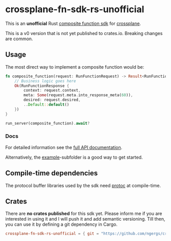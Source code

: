 # crossplane-fn-sdk-rs-unofficial

This is an **unofficial** Rust [composite function sdk](https://docs.crossplane.io/latest/guides/write-a-composition-function-in-go/) 
for  [crossplane](https://www.crossplane.io/).

This is a v0 version that is not yet published to crates.io. Breaking changes are common.

## Usage

The most direct way to implement a composite function would be:
```rust
fn composite_function(request: RunFunctionRequest) -> Result<RunFunctionResponse,Status> {
    // Business logic goes here
    Ok(RunFunctionResponse {
        context: request.context,
        meta: Some(request.meta.into_response_meta(60)),
        desired: request.desired,
        ..Default::default()
    })
}

run_server(composite_function).await?
```

### Docs
For detailed information see the  [full API documentation](https://ngergs.github.io/crossplane-fn-sdk-rs-unofficial/).

Alternatively, the [example](example)-subfolder is a good way to get started.

## Compile-time dependencies

The protocol buffer libraries used by the sdk need [protoc](https://protobuf.dev/installation/) at compile-time.

## Crates

There are **no crates published** for this sdk yet.
Please inform me if you are interested in using it and I will push it and add semantic versioning.
Till then, you can use it by defining a git dependency in Cargo.

```toml
crossplane-fn-sdk-rs-unofficial = { git = "https://github.com/ngergs/crossplane-fn-sdk-rs-unofficial.git" }
```
